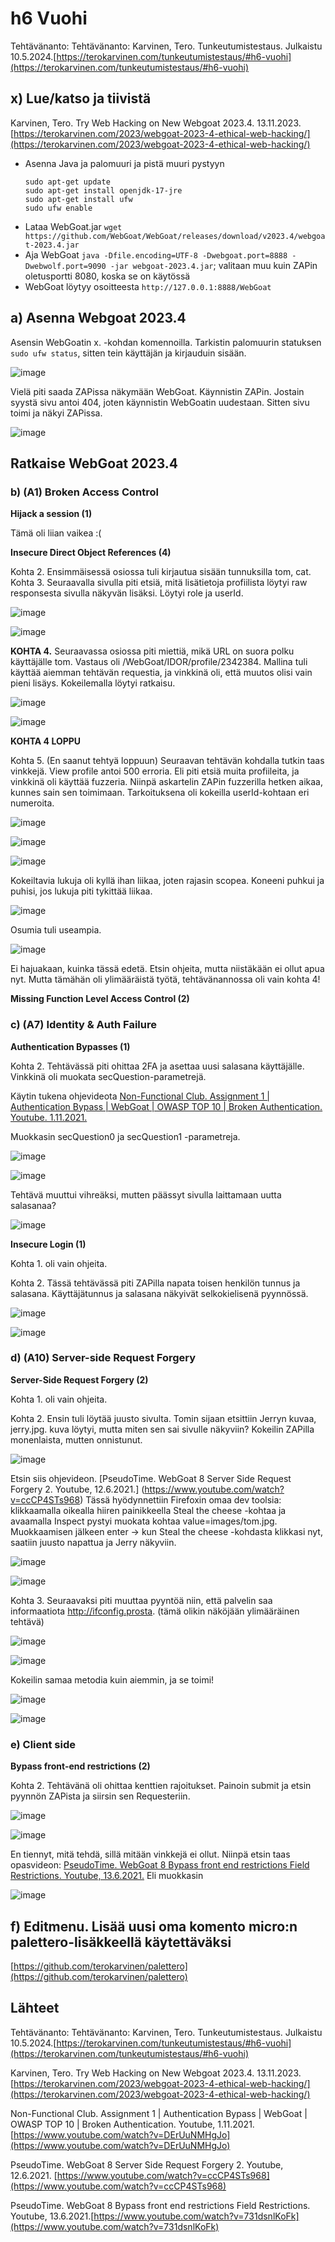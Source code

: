 # h6 Vuohi

Tehtävänanto: Tehtävänanto: Karvinen, Tero. Tunkeutumistestaus. Julkaistu 10.5.2024.[https://terokarvinen.com/tunkeutumistestaus/#h6-vuohi](https://terokarvinen.com/tunkeutumistestaus/#h6-vuohi)

## x) Lue/katso ja tiivistä

Karvinen, Tero. Try Web Hacking on New Webgoat 2023.4. 13.11.2023. [https://terokarvinen.com/2023/webgoat-2023-4-ethical-web-hacking/](https://terokarvinen.com/2023/webgoat-2023-4-ethical-web-hacking/)

- Asenna Java ja palomuuri ja pistä muuri pystyyn
  ```
  sudo apt-get update
  sudo apt-get install openjdk-17-jre
  sudo apt-get install ufw
  sudo ufw enable
  ```
- Lataa WebGoat.jar `wget https://github.com/WebGoat/WebGoat/releases/download/v2023.4/webgoat-2023.4.jar`
- Aja WebGoat `java -Dfile.encoding=UTF-8 -Dwebgoat.port=8888 -Dwebwolf.port=9090 -jar webgoat-2023.4.jar`; valitaan muu kuin ZAPin oletusportti 8080, koska se on käytössä
- WebGoat löytyy osoitteesta `http://127.0.0.1:8888/WebGoat`

## a) Asenna Webgoat 2023.4

Asensin WebGoatin x. -kohdan komennoilla. Tarkistin palomuurin statuksen `sudo ufw status`, sitten tein käyttäjän ja kirjauduin sisään.

![image](https://github.com/user-attachments/assets/14831161-2027-49f1-93f1-fa48a8e94bfd)


Vielä piti saada ZAPissa näkymään WebGoat. Käynnistin ZAPin. Jostain syystä sivu antoi 404, joten käynnistin WebGoatin uudestaan. Sitten sivu toimi ja näkyi ZAPissa.


![image](https://github.com/user-attachments/assets/17234f02-b22e-4f03-9d6d-22f86193d527)



## Ratkaise WebGoat 2023.4


### b) (A1) Broken Access Control

**Hijack a session (1)**

Tämä oli liian vaikea :(

**Insecure Direct Object References (4)**

Kohta 2. Ensimmäisessä osiossa tuli kirjautua sisään tunnuksilla tom, cat. 
Kohta 3. Seuraavalla sivulla piti etsiä, mitä lisätietoja profiilista löytyi raw responsesta sivulla näkyvän lisäksi. Löytyi role ja userId.

![image](https://github.com/user-attachments/assets/d50e10c9-3da7-499c-bd2d-6290059d93fa)

![image](https://github.com/user-attachments/assets/a76aca43-d7de-4e28-85d9-46769eb13d2d)

**KOHTA 4.** Seuraavassa osiossa piti miettiä, mikä URL on suora polku käyttäjälle tom. Vastaus oli /WebGoat/IDOR/profile/2342384. Mallina tuli käyttää aiemman tehtävän requestia, ja vinkkinä oli, että muutos olisi vain pieni lisäys. Kokeilemalla löytyi ratkaisu.

![image](https://github.com/user-attachments/assets/c2d1cff8-6902-40a1-be6a-b57d348ec5cf)



![image](https://github.com/user-attachments/assets/72607ca2-c465-430d-89f9-4a2e0c4857e6)

**KOHTA 4 LOPPU**

Kohta 5. (En saanut tehtyä loppuun) Seuraavan tehtävän kohdalla tutkin taas vinkkejä. View profile antoi 500 erroria. Eli piti etsiä muita profiileita, ja vinkkinä oli käyttää fuzzeria. Niinpä askartelin ZAPin fuzzerilla hetken aikaa, kunnes sain sen toimimaan. Tarkoituksena oli kokeilla userId-kohtaan eri numeroita. 


![image](https://github.com/user-attachments/assets/72607ca2-c465-430d-89f9-4a2e0c4857e6)


![image](https://github.com/user-attachments/assets/bf50ea31-98ac-4534-8e4f-cf1b363c2345)


![image](https://github.com/user-attachments/assets/5054fd5e-f5c7-4524-8b02-e6b2c410e8c2)

Kokeiltavia lukuja oli kyllä ihan liikaa, joten rajasin scopea. Koneeni puhkui ja puhisi, jos lukuja piti tykittää liikaa.

![image](https://github.com/user-attachments/assets/00ca6a62-45b1-4b6a-a12a-acf0933f227c)

Osumia tuli useampia.

![image](https://github.com/user-attachments/assets/85cd26e2-79df-4468-9c2b-0602cf9b39b8)

Ei hajuakaan, kuinka tässä edetä. Etsin ohjeita, mutta niistäkään ei ollut apua nyt. Mutta tämähän oli ylimääräistä työtä, tehtävänannossa oli vain kohta 4!



**Missing Function Level Access Control (2)**


### c) (A7) Identity & Auth Failure

**Authentication Bypasses (1)**

Kohta 2. Tehtävässä piti ohittaa 2FA ja asettaa uusi salasana käyttäjälle. Vinkkinä oli muokata secQuestion-parametrejä.

Käytin tukena ohjevideota [Non-Functional Club. Assignment 1 | Authentication Bypass | WebGoat | OWASP TOP 10 | Broken Authentication. Youtube. 1.11.2021.](https://www.youtube.com/watch?v=DErUuNMHgJo)

Muokkasin secQuestion0 ja secQuestion1 -parametreja.

![image](https://github.com/user-attachments/assets/3b49c167-1dce-4a96-9365-3765a46b8f2c)

![image](https://github.com/user-attachments/assets/a770d99b-3743-4ec4-8e02-697b0c0f6df2)

Tehtävä muuttui vihreäksi, mutten päässyt sivulla laittamaan uutta salasanaa?

![image](https://github.com/user-attachments/assets/52cb1178-103c-4bfc-82ac-8ae073df6643)



**Insecure Login (1)**

Kohta 1. oli vain ohjeita.

Kohta 2. Tässä tehtävässä piti ZAPilla napata toisen henkilön tunnus ja salasana. Käyttäjätunnus ja salasana näkyivät selkokielisenä pyynnössä.

![image](https://github.com/user-attachments/assets/33743e5c-45b3-43ed-bd64-c1107ab84ea1)

![image](https://github.com/user-attachments/assets/6c9821fd-f5b3-432a-9d6a-1dcc35b8580b)



### d) (A10) Server-side Request Forgery

**Server-Side Request Forgery (2)**

Kohta 1. oli vain ohjeita.

Kohta 2. Ensin tuli löytää juusto sivulta. Tomin sijaan etsittiin Jerryn kuvaa, jerry.jpg. kuva löytyi, mutta miten sen sai sivulle näkyviin? Kokeilin ZAPilla monenlaista, mutten onnistunut.

![image](https://github.com/user-attachments/assets/22d975d7-ab29-42c7-84b9-509fb6dcb7de)

Etsin siis ohjevideon. [PseudoTime. WebGoat 8 Server Side Request Forgery 2. Youtube, 12.6.2021.] (https://www.youtube.com/watch?v=ccCP4STs968) Tässä hyödynnettiin Firefoxin omaa dev toolsia: klikkaamalla oikealla hiiren painikkeella Steal the cheese -kohtaa ja avaamalla Inspect pystyi muokata kohtaa value=images/tom.jpg. Muokkaamisen jälkeen enter -> kun Steal the cheese -kohdasta klikkasi nyt, saatiin juusto napattua ja Jerry näkyviin.

![image](https://github.com/user-attachments/assets/28bc6293-9a79-43b9-832e-b2d3250b5fad)

![image](https://github.com/user-attachments/assets/2ebb9015-91a5-4641-84cd-79454a98c11d)

Kohta 3. Seuraavaksi piti muuttaa pyyntöä niin, että palvelin saa informaatiota http://ifconfig.prosta. (tämä olikin näköjään ylimääräinen tehtävä)

![image](https://github.com/user-attachments/assets/ee264bbb-0cf5-4582-bfe5-50b4e7d2d095)


![image](https://github.com/user-attachments/assets/3922b409-3495-414d-85d6-d429881207c2)

Kokeilin samaa metodia kuin aiemmin, ja se toimi!

![image](https://github.com/user-attachments/assets/75bf9813-a90f-402d-a2f5-7afb86ec6e7f)

![image](https://github.com/user-attachments/assets/c33e98b1-81fb-45d9-b2c2-266b6e2bd5a3)



### e) Client side

**Bypass front-end restrictions (2)** 

Kohta 2. Tehtävänä oli ohittaa kenttien rajoitukset. Painoin submit ja etsin pyynnön ZAPista ja siirsin sen Requesteriin.

![image](https://github.com/user-attachments/assets/a5c2649e-5ca7-428c-b778-77bea47584ae)

![image](https://github.com/user-attachments/assets/bffa7ad0-3e2c-4d03-b8fb-bf4bdec1a03e)

En tiennyt, mitä tehdä, sillä mitään vinkkejä ei ollut. Niinpä etsin taas opasvideon: [PseudoTime. WebGoat 8 Bypass front end restrictions Field Restrictions. Youtube, 13.6.2021.](https://www.youtube.com/watch?v=731dsnlKoFk) Eli muokkasin 

![image](https://github.com/user-attachments/assets/29b63ed7-8943-4c94-b940-12d6e43a594b)







## f) Editmenu. Lisää uusi oma komento micro:n palettero-lisäkkeellä käytettäväksi

[https://github.com/terokarvinen/palettero](https://github.com/terokarvinen/palettero)


## Lähteet


Tehtävänanto: Tehtävänanto: Karvinen, Tero. Tunkeutumistestaus. Julkaistu 10.5.2024.[https://terokarvinen.com/tunkeutumistestaus/#h6-vuohi](https://terokarvinen.com/tunkeutumistestaus/#h6-vuohi)

Karvinen, Tero. Try Web Hacking on New Webgoat 2023.4. 13.11.2023. [https://terokarvinen.com/2023/webgoat-2023-4-ethical-web-hacking/](https://terokarvinen.com/2023/webgoat-2023-4-ethical-web-hacking/)

Non-Functional Club. Assignment 1 | Authentication Bypass | WebGoat | OWASP TOP 10 | Broken Authentication. Youtube, 1.11.2021.[https://www.youtube.com/watch?v=DErUuNMHgJo](https://www.youtube.com/watch?v=DErUuNMHgJo)

PseudoTime. WebGoat 8 Server Side Request Forgery 2. Youtube, 12.6.2021. [https://www.youtube.com/watch?v=ccCP4STs968](https://www.youtube.com/watch?v=ccCP4STs968)

PseudoTime. WebGoat 8 Bypass front end restrictions Field Restrictions. Youtube, 13.6.2021.[https://www.youtube.com/watch?v=731dsnlKoFk](https://www.youtube.com/watch?v=731dsnlKoFk)


